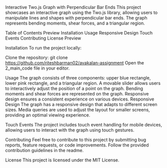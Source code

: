 Interactive Two.js Graph with Perpendicular Bar Ends
This project showcases an interactive graph using the Two.js library, allowing users to manipulate lines and shapes with perpendicular bar ends. The graph represents bending moments, shear forces, and a triangular region.

Table of Contents
Preview
Installation
Usage
Responsive Design
Touch Events
Contributing
License
Preview

Installation
To run the project locally:

Clone the repository:
git clone  https://github.com/riteshbarman02/avakalan-assignment
Open the 2_main_code file in your editor.

Usage
The graph consists of three components: upper blue rectangle, lower pink rectangle, and a triangular region.
A movable slider allows users to interactively adjust the position of a point on the graph.
Bending moments and shear forces are represented on the graph.
Responsive design ensures a consistent experience on various devices.
Responsive Design
The graph has a responsive design that adapts to different screen sizes. Media queries are used to adjust the layout for smaller screens, providing an optimal viewing experience.

Touch Events
The project includes touch event handling for mobile devices, allowing users to interact with the graph using touch gestures.

Contributing
Feel free to contribute to this project by submitting bug reports, feature requests, or code improvements. Follow the provided contribution guidelines in the readme.

License
This project is licensed under the MIT License.

